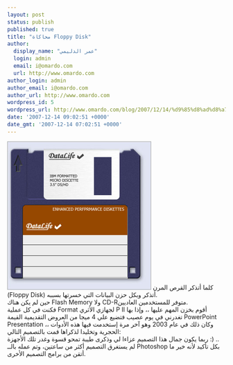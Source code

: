 ```yaml
---
layout: post
status: publish
published: true
title: "محاكاة Floppy Disk"
author:
  display_name: "عمر الدليمي"
  login: admin
  email: i@omardo.com
  url: http://www.omardo.com
author_login: admin
author_email: i@omardo.com
author_url: http://www.omardo.com
wordpress_id: 5
wordpress_url: http://www.omardo.com/blog/2007/12/14/%d9%85%d8%ad%d8%a7%d9%83%d8%a7%d8%a9-floppy-disk/
date: '2007-12-14 09:02:51 +0000'
date_gmt: '2007-12-14 07:02:51 +0000'
---
```

<p><img alt="محاكاة فلاش دسك ببرنامج الفوتوشوب" title="محاكاة فلاش دسك ببرنامج الفوتوشوب" src="/blog/wp-content/gallery/mydesign/disk.jpg" /> كلما أتذكر القرص المرن (Floppy Disk) أتذكر وبكل حزن البيانات التي خسرتها بسببه.<br />
حين لم يكن هناك Flash Memory ولا CD-Rمتوفر للمستخدمين العاديين.<br />
فكنت في كل  عملية Format لجهازي الأثري P II أقوم بخزن المهم عليها ،، وإذا بها تغدرني في يوم عصيب فتضيع علي 4 ميجا من العروض التقديمية القيمة PowerPoint Presentation ،، وكان ذلك في عام 2003 وهو آخر مرة إستخدمت فيها هذه الأدوات الحجرية وتخليدا لذكراها قمت بالتصميم التالي:<!--more--><br /> ربما يكون جمال هذا التصميم عزاءا لي وذكرى طيبة تمحو قسوة وغدر تلك الأجهزة :) ..<br />
لم يستغرق التصميم أكثر من ساعتين، وتم عمله بالــ Photoshop بكل تأكيد لأنه خير ما أتقن من برامج التصميم الأخرى.</p>
